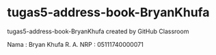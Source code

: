 # tugas5-address-book-BryanKhufa
tugas5-address-book-BryanKhufa created by GitHub Classroom

Nama  : Bryan Khufa R. A.
NRP   : 05111740000071
